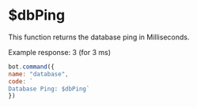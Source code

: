 # $dbPing

This function returns the database ping in Milliseconds. 

Example response: 3 \(for 3 ms\)

```js
bot.command({
name: "database", 
code: `
Database Ping: $dbPing`
})
```

